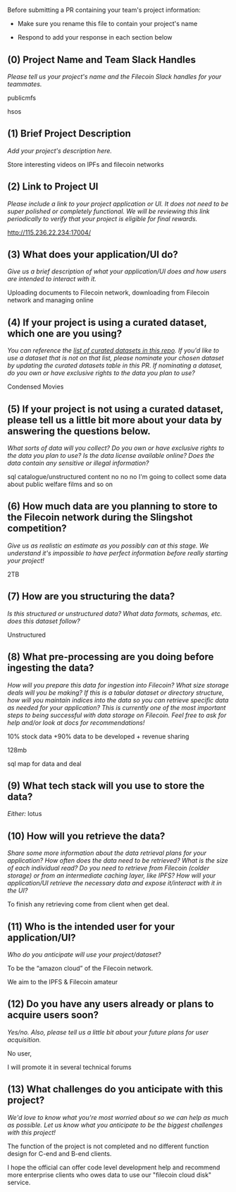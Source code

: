# <hsos>


Before submitting a PR containing your team's project information:

- Make sure you rename this file to contain your project's name

- Respond to add your response in each section below


## (0) Project Name and Team Slack Handles

*Please tell us your project's name and the Filecoin Slack handles for your teammates.*

publicmfs

hsos


## (1) Brief Project Description

*Add your project's description here.*

Store interesting videos on IPFs and filecoin networks


## (2) Link to Project UI

*Please include a link to your project application or UI. It does not need to be super polished or completely functional. We will be reviewing this link periodically to verify that your project is eligible for final rewards.*

http://115.236.22.234:17004/


## (3) What does your application/UI do?

*Give us a brief description of what your application/UI does and how users are intended to interact with it.*

Uploading documents to Filecoin network, downloading from Filecoin network and managing online


## (4) If your project is using a curated dataset, which one are you using?

*You can reference the [list of curated datasets in this repo](https://github.com/filecoin-project/slingshot/blob/master/datasets.md). If you'd like to use a dataset that is not on that list, please nominate your chosen dataset by updating the curated datasets table in this PR. If nominating a dataset, do you own or have exclusive rights to the data you plan to use?*

Condensed Movies


## (5) If your project is not using a curated dataset, please tell us a little bit more about your data by answering the questions below.

*What sorts of data will you collect? Do you own or have exclusive rights to the data you plan to use? Is the data license available online? Does the data contain any sensitive or illegal information?*

sql catalogue/unstructured content
no
no
no
I'm going to collect some data about public welfare films and so on


## (6) How much data are you planning to store to the Filecoin network during the Slingshot competition?

*Give us as realistic an estimate as you possibly can at this stage. We understand it's impossible to have perfect information before really starting your project!*

2TB


## (7) How are you structuring the data?

*Is this structured or unstructured data? What data formats, schemas, etc. does this dataset follow?*

Unstructured


## (8) What pre-processing are you doing before ingesting the data?

*How will you prepare this data for ingestion into Filecoin? What size storage deals will you be making? If this is a tabular dataset or directory structure, how will you maintain indices into the data so you can retrieve specific data as needed for your application? This is currently one of the most important steps to being successful with data storage on Filecoin. Feel free to ask for help and/or look at docs for recommendations!*

10% stock data +90% data to be developed + revenue sharing

128mb

sql map for data and deal


## (9)  What tech stack will you use to store the data?

*Either:*
lotus

## (10) How will you retrieve the data?

*Share some more information about the data retrieval plans for your application? How often does the data need to be retrieved? What is the size of each individual read? Do you need to retrieve from Filecoin (colder storage) or from an intermediate caching layer, like IPFS? How will your application/UI retrieve the necessary data and expose it/interact with it in the UI?*

To finish any retrieving come from client when get deal.


## (11) Who is the intended user for your application/UI?

*Who do you anticipate will use your project/dataset?*

To be the “amazon cloud” of the Filecoin network.

We aim to the IPFS & Filecoin amateur


## (12) Do you have any users already or plans to acquire users soon?

*Yes/no. Also, please tell us a little bit about your future plans for user acquisition.*

No user,

I will promote it in several technical forums


## (13) What challenges do you anticipate with this project?

*We'd love to know what you're most worried about so we can help as much as possible. Let us know what you anticipate to be the biggest challenges with this project!*

The function of the project is not completed and no different function design for C-end and B-end clients.

I hope the official can offer code level development help and recommend more enterprise clients who owes data to use our "filecoin cloud disk" service.

